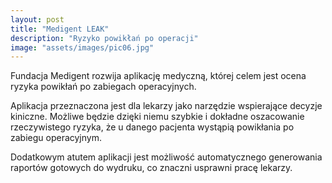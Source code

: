 ```yaml
---
layout: post
title: "Medigent LEAK"
description: "Ryzyko powikłań po operacji"
image: "assets/images/pic06.jpg"
---
```


Fundacja Medigent rozwija aplikację medyczną, której celem jest ocena ryzyka powikłań po zabiegach operacyjnych.

Aplikacja przeznaczona jest dla lekarzy jako narzędzie wspierające decyzje kiniczne.
Możliwe będzie dzięki niemu szybkie i dokładne oszacowanie rzeczywistego ryzyka, że u danego pacjenta wystąpią powikłania po zabiegu operacyjnym.

Dodatkowym atutem aplikacji jest możliwość automatycznego generowania raportów gotowych do wydruku, co znaczni usprawni pracę lekarzy.
